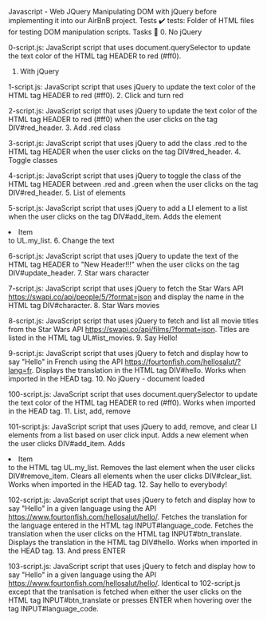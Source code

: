 Javascript - 
Web JQuery
Manipulating DOM with jQuery before implementing it into our AirBnB project.
Tests ✔️
tests: Folder of HTML files for testing DOM manipulation scripts.
Tasks 📃
0. No jQuery

0-script.js: JavaScript script that uses document.querySelector to update the text color of the HTML tag HEADER to red (#ff0).
1. With jQuery

1-script.js: JavaScript script that uses jQuery to update the text color of the HTML tag HEADER to red (#ff0).
2. Click and turn red

2-script.js: JavaScript script that uses jQuery to update the text color of the HTML tag HEADER to red (#ff0) when the user clicks on the tag DIV#red_header.
3. Add .red class

3-script.js: JavaScript script that uses jQuery to add the class .red to the HTML tag HEADER when the user clicks on the tag DIV#red_header.
4. Toggle classes

4-script.js: JavaScript script that uses jQuery to toggle the class of the HTML tag HEADER between .red and .green when the user clicks on the tag DIV#red_header.
5. List of elements

5-script.js: JavaScript script that uses jQuery to add a LI element to a list when the user clicks on the tag DIV#add_item.
Adds the element <li>Item</li> to UL.my_list.
6. Change the text

6-script.js: JavaScript script that uses jQuery to update the text of the HTML tag HEADER to "New Header!!!" when the user clicks on the tag DIV#update_header.
7. Star wars character

7-script.js: JavaScript script that uses jQuery to fetch the Star Wars API https://swapi.co/api/people/5/?format=json and display the name in the HTML tag DIV#character.
8. Star Wars movies

8-script.js: JavaScript script that uses jQuery to fetch and list all movie titles from the Star Wars API https://swapi.co/api/films/?format=json.
Titles are listed in the HTML tag UL#list_movies.
9. Say Hello!

9-script.js: JavaScript script that uses jQuery to fetch and display how to say "Hello" in French using the API https://fourtonfish.com/hellosalut/?lang=fr.
Displays the translation in the HTML tag DIV#hello.
Works when imported in the HEAD tag.
10. No jQuery - document loaded

100-script.js: JavaScript script that uses document.querySelector to update the text color of the HTML tag HEADER to red (#ff0).
Works when imported in the HEAD tag.
11. List, add, remove

101-script.js: JavaScript script that uses jQuery to add, remove, and clear LI elements from a list based on user click input.
Adds a new element when the user clicks DIV#add_item.
Adds <li>Item</li> to the HTML tag UL.my_list.
Removes the last element when the user clicks DIV#remove_item.
Clears all elements when the user clicks DIV#clear_list.
Works when imported in the HEAD tag.
12. Say hello to everybody!

102-script.js: JavaScript script that uses jQuery to fetch and display how to say "Hello" in a given language using the API https://www.fourtonfish.com/hellosalut/hello/.
Fetches the translation for the language entered in the HTML tag INPUT#language_code.
Fetches the translation when the user clicks on the HTML tag INPUT#btn_translate.
Displays the translation in the HTML tag DIV#hello.
Works when imported in the HEAD tag.
13. And press ENTER

103-script.js: JavaScript script that uses jQuery to fetch and display how to say "Hello" in a given language using the API https://www.fourtonfish.com/hellosalut/hello/.
Identical to 102-script.js except that the tranlsation is fetched when either the user clicks on the HTML tag INPUT#btn_translate or presses ENTER when hovering over the tag INPUT#language_code.
